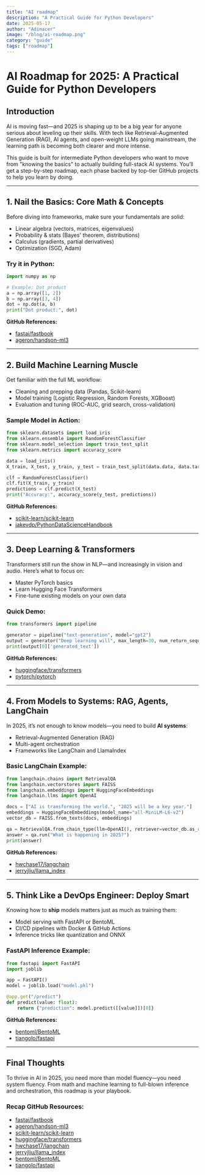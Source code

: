 ```yaml
---
title: "AI roadmap"
description: "A Practical Guide for Python Developers"
date: 2025-05-17
author: "Adinacer"
image: "/blog/ai-roadmap.png"
category: "guide"
tags: ["roadmap"]
---
```



# AI Roadmap for 2025: A Practical Guide for Python Developers

## Introduction

AI is moving fast—and 2025 is shaping up to be a big year for anyone serious about leveling up their skills. With tech like Retrieval-Augmented Generation (RAG), AI agents, and open-weight LLMs going mainstream, the learning path is becoming both clearer and more intense.

This guide is built for intermediate Python developers who want to move from "knowing the basics" to actually building full-stack AI systems. You’ll get a step-by-step roadmap, each phase backed by top-tier GitHub projects to help you learn by doing.

---

## 1. Nail the Basics: Core Math & Concepts

Before diving into frameworks, make sure your fundamentals are solid:

- Linear algebra (vectors, matrices, eigenvalues)
- Probability & stats (Bayes' theorem, distributions)
- Calculus (gradients, partial derivatives)
- Optimization (SGD, Adam)

### Try it in Python:

```python
import numpy as np

# Example: Dot product
a = np.array([1, 2])
b = np.array([3, 4])
dot = np.dot(a, b)
print("Dot product:", dot)
```

**GitHub References:**
- [fastai/fastbook](https://github.com/fastai/fastbook)
- [ageron/handson-ml3](https://github.com/ageron/handson-ml3)

---

## 2. Build Machine Learning Muscle

Get familiar with the full ML workflow:

- Cleaning and prepping data (Pandas, Scikit-learn)
- Model training (Logistic Regression, Random Forests, XGBoost)
- Evaluation and tuning (ROC-AUC, grid search, cross-validation)

### Sample Model in Action:

```python
from sklearn.datasets import load_iris
from sklearn.ensemble import RandomForestClassifier
from sklearn.model_selection import train_test_split
from sklearn.metrics import accuracy_score

data = load_iris()
X_train, X_test, y_train, y_test = train_test_split(data.data, data.target, test_size=0.3)

clf = RandomForestClassifier()
clf.fit(X_train, y_train)
predictions = clf.predict(X_test)
print("Accuracy:", accuracy_score(y_test, predictions))
```

**GitHub References:**
- [scikit-learn/scikit-learn](https://github.com/scikit-learn/scikit-learn)
- [jakevdp/PythonDataScienceHandbook](https://github.com/jakevdp/PythonDataScienceHandbook)

---

## 3. Deep Learning & Transformers

Transformers still run the show in NLP—and increasingly in vision and audio. Here’s what to focus on:

- Master PyTorch basics
- Learn Hugging Face Transformers
- Fine-tune existing models on your own data

### Quick Demo:

```python
from transformers import pipeline

generator = pipeline("text-generation", model="gpt2")
output = generator("Deep learning will", max_length=30, num_return_sequences=1)
print(output[0]['generated_text'])
```

**GitHub References:**
- [huggingface/transformers](https://github.com/huggingface/transformers)
- [pytorch/pytorch](https://github.com/pytorch/pytorch)

---

## 4. From Models to Systems: RAG, Agents, LangChain

In 2025, it’s not enough to know models—you need to build **AI systems**:

- Retrieval-Augmented Generation (RAG)
- Multi-agent orchestration
- Frameworks like LangChain and LlamaIndex

### Basic LangChain Example:

```python
from langchain.chains import RetrievalQA
from langchain.vectorstores import FAISS
from langchain.embeddings import HuggingFaceEmbeddings
from langchain.llms import OpenAI

docs = ["AI is transforming the world.", "2025 will be a key year."]
embeddings = HuggingFaceEmbeddings(model_name="all-MiniLM-L6-v2")
vector_db = FAISS.from_texts(docs, embeddings)

qa = RetrievalQA.from_chain_type(llm=OpenAI(), retriever=vector_db.as_retriever())
answer = qa.run("What is happening in 2025?")
print(answer)
```

**GitHub References:**
- [hwchase17/langchain](https://github.com/hwchase17/langchain)
- [jerryjliu/llama_index](https://github.com/jerryjliu/llama_index)

---

## 5. Think Like a DevOps Engineer: Deploy Smart

Knowing how to **ship** models matters just as much as training them:

- Model serving with FastAPI or BentoML
- CI/CD pipelines with Docker & GitHub Actions
- Inference tricks like quantization and ONNX

### FastAPI Inference Example:

```python
from fastapi import FastAPI
import joblib

app = FastAPI()
model = joblib.load("model.pkl")

@app.get("/predict")
def predict(value: float):
    return {"prediction": model.predict([[value]])[0]}
```

**GitHub References:**
- [bentoml/BentoML](https://github.com/bentoml/BentoML)
- [tiangolo/fastapi](https://github.com/tiangolo/fastapi)

---

## Final Thoughts

To thrive in AI in 2025, you need more than model fluency—you need system fluency. From math and machine learning to full-blown inference and orchestration, this roadmap is your playbook.

### Recap GitHub Resources:

- [fastai/fastbook](https://github.com/fastai/fastbook)
- [ageron/handson-ml3](https://github.com/ageron/handson-ml3)
- [scikit-learn/scikit-learn](https://github.com/scikit-learn/scikit-learn)
- [huggingface/transformers](https://github.com/huggingface/transformers)
- [hwchase17/langchain](https://github.com/hwchase17/langchain)
- [jerryjliu/llama_index](https://github.com/jerryjliu/llama_index)
- [bentoml/BentoML](https://github.com/bentoml/BentoML)
- [tiangolo/fastapi](https://github.com/tiangolo/fastapi)
